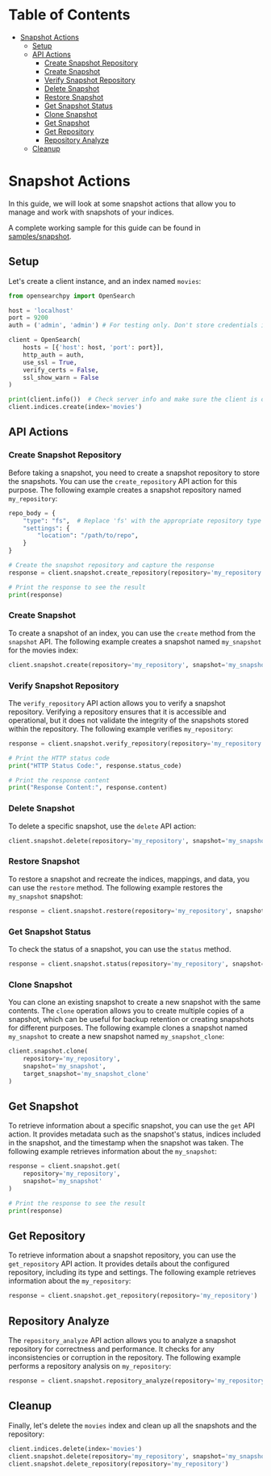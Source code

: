 # Table of Contents
- [Snapshot Actions](#snapshot-actions)
  - [Setup](#setup)
  - [API Actions](#api-actions)
    - [Create Snapshot Repository](#create-snapshot-repository)
    - [Create Snapshot](#create-snapshot)
    - [Verify Snapshot Repository](#verify-snapshot-repository)
    - [Delete Snapshot](#delete-snapshot)
    - [Restore Snapshot](#restore-snapshot)
    - [Get Snapshot Status](#get-snapshot-status)
    - [Clone Snapshot](#clone-snapshot)
    - [Get Snapshot](#get-snapshot)
    - [Get Repository](#get-repository)
    - [Repository Analyze](#repository-analyze)
  - [Cleanup](#cleanup)

# Snapshot Actions
In this guide, we will look at some snapshot actions that allow you to manage and work with snapshots of your indices.

A complete working sample for this guide can be found in [samples/snapshot](../samples/snapshot).

## Setup
Let's create a client instance, and an index named `movies`:
```python
from opensearchpy import OpenSearch

host = 'localhost'
port = 9200
auth = ('admin', 'admin') # For testing only. Don't store credentials in code.

client = OpenSearch(
    hosts = [{'host': host, 'port': port}],
    http_auth = auth,
    use_ssl = True,
    verify_certs = False,
    ssl_show_warn = False
)

print(client.info())  # Check server info and make sure the client is connected
client.indices.create(index='movies')
```
## API Actions
### Create Snapshot Repository
Before taking a snapshot, you need to create a snapshot repository to store the snapshots. You can use the `create_repository` API action for this purpose. The following example creates a snapshot repository named `my_repository`:

```python
repo_body = {
    "type": "fs",  # Replace 'fs' with the appropriate repository type
    "settings": {
        "location": "/path/to/repo", 
    }
}

# Create the snapshot repository and capture the response
response = client.snapshot.create_repository(repository='my_repository', body=repo_body)

# Print the response to see the result
print(response)
```

### Create Snapshot
To create a snapshot of an index, you can use the `create` method from the `snapshot` API. The following example creates a snapshot named `my_snapshot` for the movies index:

```python
client.snapshot.create(repository='my_repository', snapshot='my_snapshot', body={"indices": "movies"})
```

### Verify Snapshot Repository
The `verify_repository` API action allows you to verify a snapshot repository. Verifying a repository ensures that it is accessible and operational, but it does not validate the integrity of the snapshots stored within the repository. The following example verifies `my_repository`:

```python
response = client.snapshot.verify_repository(repository='my_repository')

# Print the HTTP status code
print("HTTP Status Code:", response.status_code)

# Print the response content
print("Response Content:", response.content)
```

### Delete Snapshot
To delete a specific snapshot, use the `delete` API action:

```python
client.snapshot.delete(repository='my_repository', snapshot='my_snapshot')
```
### Restore Snapshot
To restore a snapshot and recreate the indices, mappings, and data, you can use the `restore` method. The following example restores the `my_snapshot` snapshot:

```python
response = client.snapshot.restore(repository='my_repository', snapshot='my_snapshot')
```

### Get Snapshot Status
To check the status of a snapshot, you can use the `status` method.

```python
response = client.snapshot.status(repository='my_repository', snapshot='my_snapshot')
```

### Clone Snapshot
You can clone an existing snapshot to create a new snapshot with the same contents. The `clone` operation allows you to create multiple copies of a snapshot, which can be useful for backup retention or creating snapshots for different purposes. The following example clones a snapshot named `my_snapshot` to create a new snapshot named `my_snapshot_clone`:

```python
client.snapshot.clone(
    repository='my_repository',
    snapshot='my_snapshot',
    target_snapshot='my_snapshot_clone'
)
```
## Get Snapshot
To retrieve information about a specific snapshot, you can use the `get` API action. It provides metadata such as the snapshot's status, indices included in the snapshot, and the timestamp when the snapshot was taken. The following example retrieves information about the `my_snapshot`:

```python
response = client.snapshot.get(
    repository='my_repository',
    snapshot='my_snapshot'
)

# Print the response to see the result
print(response)
```

## Get Repository
To retrieve information about a snapshot repository, you can use the `get_repository` API action. It provides details about the configured repository, including its type and settings. The following example retrieves information about the `my_repository`:

```python
response = client.snapshot.get_repository(repository='my_repository')
```

## Repository Analyze
The `repository_analyze` API action allows you to analyze a snapshot repository for correctness and performance. It checks for any inconsistencies or corruption in the repository. The following example performs a repository analysis on `my_repository`:

```python
response = client.snapshot.repository_analyze(repository='my_repository')
```

## Cleanup

Finally, let's delete the `movies` index and clean up all the snapshots and the repository:
```python
client.indices.delete(index='movies')
client.snapshot.delete(repository='my_repository', snapshot='my_snapshot')
client.snapshot.delete_repository(repository='my_repository')
```